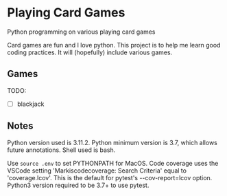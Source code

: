 # Playing Card Games
Python programming on various playing card games

Card games are fun and I love python.
This project is to help me learn good coding practices.
It will (hopefully) include various games.

## Games
TODO:
- [ ] blackjack

## Notes

Python version used is 3.11.2.
Python minimum version is 3.7, which allows future annotations.
Shell used is bash.

Use `source .env` to set PYTHONPATH for MacOS.
Code coverage uses the VSCode setting
'Markiscodecoverage: Search Criteria'
equal to 'coverage.lcov'.
This is the default for pytest's
--cov-report=lcov option.
Python3 version required to be 3.7+ to use pytest.
